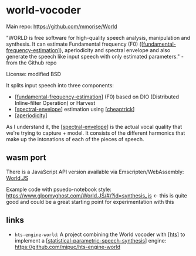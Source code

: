 # world-vocoder

Main repo: <https://github.com/mmorise/World>

"WORLD is free software for high-quality speech analysis, manipulation and synthesis. It can estimate Fundamental frequency (F0) ([[fundamental-frequency-estimation]]), aperiodicity and spectral envelope and also generate the speech like input speech with only estimated parameters." - from the Github repo

License: modified BSD

It splits input speech into three components:
* [[fundamental-frequency-estimation]] (F0) based on DIO (Distributed Inline-filter Operation) or Harvest
* [[spectral-envelope]] estimation using [[cheaptrick]]
* [[aperiodicity]]

As I understand it, the [[spectral-envelope]] is the actual vocal quality that we're trying to capture + model.  It consists of the different harmonics that make up the intonations of each of the pieces of speech.

## wasm port

There is a JavaScript API version available via Emscripten/WebAssembly: [World.JS](https://github.com/YuzukiTsuru/World.JS)

Example code with psuedo-notebook style: <https://www.gloomyghost.com/World.JS/#/?id=synthesis_js> <- this is quite good and could be a great starting point for experimentation with this

## links

* `hts-engine-world`: A project combining the World vocoder with [[hts]] to implement a [[statistical-parametric-speech-synthesis]] engine: <https://github.com/mipuc/hts-engine-world>

[//begin]: # "Autogenerated link references for markdown compatibility"
[fundamental-frequency-estimation]: fundamental-frequency-estimation "fundamental-frequency-estimation"
[spectral-envelope]: spectral-envelope "spectral envelope"
[cheaptrick]: cheaptrick "cheaptrick"
[aperiodicity]: aperiodicity "aperiodicity"
[hts]: hts "HTS"
[statistical-parametric-speech-synthesis]: statistical-parametric-speech-synthesis "statistical parametric speech synthesis"
[//end]: # "Autogenerated link references"

